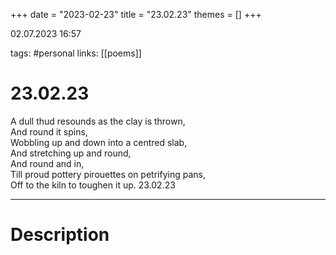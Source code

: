 +++
date = "2023-02-23"
title = "23.02.23"
themes = []
+++

02.07.2023 16:57

tags: #personal
links: [[poems]]

# 23.02.23
A dull thud resounds as the clay is thrown,  
And round it spins,  
Wobbling up and down into a centred slab,  
And stretching up and round,  
And round and in,  
Till proud pottery pirouettes on petrifying pans,  
Off to the kiln to toughen it up.
23.02.23

---
# Description
